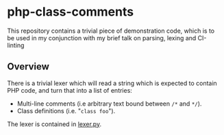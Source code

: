 # php-class-comments

This repository contains a trivial piece of demonstration code, which is
to be used in my conjunction with my brief talk on parsing, lexing and
CI-linting


## Overview

There is a trivial lexer which will read a string which is expected to
contain PHP code, and turn that into a list of entries:

* Multi-line comments (i.e arbitrary text bound between `/*` and `*/`).
* Class definitions (i.e. "`class foo`").

The lexer is contained in [lexer.py](lexer.py).
